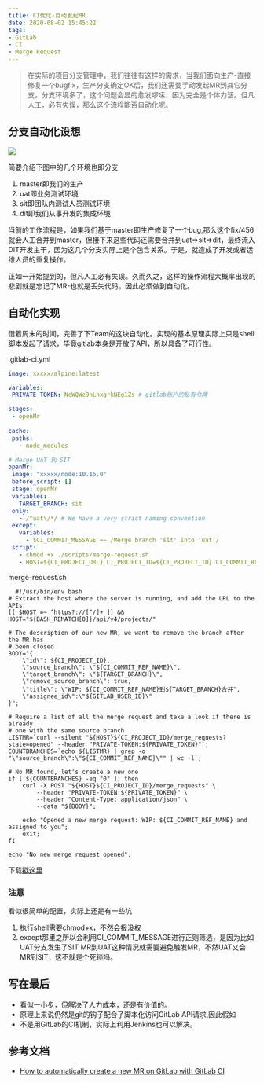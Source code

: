 ```yaml
---
title: CI优化-自动发起MR
date: 2020-08-02 15:45:22
tags:
- GitLab
- CI
- Merge Request
---
```

> 在实际的项目分支管理中，我们往往有这样的需求，当我们面向生产-直接修复一个bugfix，生产分支确定OK后，我们还需要手动发起MR到其它分支，分支环境多了，这个问题会显的愈发啰嗦，因为完全是个体力活。但凡人工，必有失误，那么这个流程能否自动化呢。

## 分支自动化设想

![](https://static.1991421.cn/2020/2020-08-02-154614.jpeg)

简要介绍下图中的几个环境也即分支

1. master即我们的生产
2. uat即业务测试环境
3. sit即团队内测试人员测试环境
4. dit即我们从事开发的集成环境


当前的工作流程是，如果我们基于master即生产修复了一个bug,那么这个fix/456就会人工合并到master，但接下来这些代码还需要合并到uat=>sit=>dit，最终流入DIT开发主干，因为这几个分支实际上是个包含关系。于是，就造成了开发或者运维人员的重复操作。


正如一开始提到的，但凡人工必有失误。久而久之，这样的操作流程大概率出现的悲剧就是忘记了MR-也就是丢失代码。因此必须做到自动化。


## 自动化实现
借着周末的时间，完善了下Team的这块自动化。实现的基本原理实际上只是shell脚本发起了请求，毕竟gitlab本身是开放了API，所以具备了可行性。


.gitlab-ci.yml

 ```yml
 image: xxxxx/alpine:latest

variables:
  PRIVATE_TOKEN: NcWQWe9nLhxgrkNEg1Zs # gitlab账户的私有令牌

stages:
  - openMr
  
cache:
  paths:
    - node_modules

# Merge UAT 到 SIT
openMr:
  image: "xxxxx/node:10.16.0"
  before_script: [] 
  stage: openMr
  variables:
    TARGET_BRANCH: sit
  only:
    - /^uat\/*/ # We have a very strict naming convention
  except:
    variables:
      - $CI_COMMIT_MESSAGE =~ /Merge branch 'sit' into 'uat'/
  script:
    - chmod +x ./scripts/merge-request.sh
    - HOST=${CI_PROJECT_URL} CI_PROJECT_ID=${CI_PROJECT_ID} CI_COMMIT_REF_NAME=${CI_COMMIT_REF_NAME} GITLAB_USER_ID=${GITLAB_USER_ID} PRIVATE_TOKEN=${PRIVATE_TOKEN} TARGET_BRANCH=${TARGET_BRANCH} ./scripts/merge-request.sh 

 ```
 
 
 merge-request.sh
 
```shell
  #!/usr/bin/env bash
# Extract the host where the server is running, and add the URL to the APIs
[[ $HOST =~ ^https?://[^/]+ ]] && HOST="${BASH_REMATCH[0]}/api/v4/projects/"

# The description of our new MR, we want to remove the branch after the MR has
# been closed
BODY="{
    \"id\": ${CI_PROJECT_ID},
    \"source_branch\": \"${CI_COMMIT_REF_NAME}\",
    \"target_branch\": \"${TARGET_BRANCH}\",
    \"remove_source_branch\": true,
    \"title\": \"WIP: ${CI_COMMIT_REF_NAME}到${TARGET_BRANCH}合并",
    \"assignee_id\":\"${GITLAB_USER_ID}\"
}";

# Require a list of all the merge request and take a look if there is already
# one with the same source branch
LISTMR=`curl --silent "${HOST}${CI_PROJECT_ID}/merge_requests?state=opened" --header "PRIVATE-TOKEN:${PRIVATE_TOKEN}"`;
COUNTBRANCHES=`echo ${LISTMR} | grep -o "\"source_branch\":\"${CI_COMMIT_REF_NAME}\"" | wc -l`;

# No MR found, let's create a new one
if [ ${COUNTBRANCHES} -eq "0" ]; then
    curl -X POST "${HOST}${CI_PROJECT_ID}/merge_requests" \
        --header "PRIVATE-TOKEN:${PRIVATE_TOKEN}" \
        --header "Content-Type: application/json" \
        --data "${BODY}";

    echo "Opened a new merge request: WIP: ${CI_COMMIT_REF_NAME} and assigned to you";
    exit;
fi

echo "No new merge request opened";

```
 
下载[戳这里 ](https://gist.github.com/alanhg/19a9483222bb309a62776901f0493b57)
  
### 注意
 看似很简单的配置，实际上还是有一些坑
 
 1. 执行shell需要chmod+x，不然会报没权
 2. except那里之所以会利用CI_COMMIT_MESSAGE进行正则筛选，是因为比如UAT分支发生了SIT MR到UAT这种情况就需要避免触发MR，不然UAT又会MR到SIT，这不就是个死锁吗。


## 写在最后

- 看似一小步，但解决了人力成本，还是有价值的。
- 原理上来说仍然是git的钩子配合了脚本化访问GitLab API请求,因此假如
- 不是用GitLab的CI机制，实际上利用Jenkins也可以解决。


## 参考文档
- [How to automatically create a new MR on GitLab with GitLab CI](https://about.gitlab.com/blog/2017/09/05/how-to-automatically-create-a-new-mr-on-gitlab-with-gitlab-ci/)